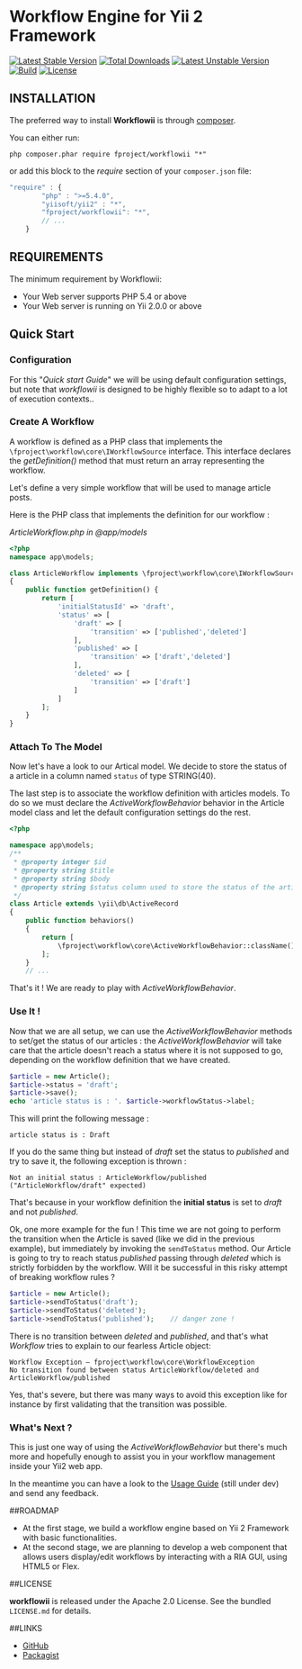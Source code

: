 # Workflow Engine for Yii 2 Framework
[![Latest Stable Version](https://poser.pugx.org/fproject/workflowii/v/stable)](https://packagist.org/packages/fproject/workflowii)
[![Total Downloads](https://poser.pugx.org/fproject/workflowii/downloads)](https://packagist.org/packages/fproject/workflowii)
[![Latest Unstable Version](https://poser.pugx.org/fproject/workflowii/v/unstable)](https://packagist.org/packages/fproject/workflowii)
[![Build](https://travis-ci.org/fproject/workflowii.svg?branch=master)](https://travis-ci.org/fproject/workflowii)
[![License](https://poser.pugx.org/fproject/workflowii/license)](https://packagist.org/packages/fproject/workflowii)

## INSTALLATION

The preferred way to install **Workflowii** is through [composer](http://getcomposer.org/download/).

You can either run:
```
php composer.phar require fproject/workflowii "*"
```

or add this block to the *require* section of your `composer.json` file:
```javascript
"require" : {
		"php" : ">=5.4.0",
		"yiisoft/yii2" : "*",
		"fproject/workflowii": "*",
		// ...
	}
```

## REQUIREMENTS

The minimum requirement by Workflowii:
- Your Web server supports PHP 5.4 or above
- Your Web server is running on Yii 2.0.0 or above

## Quick Start 

### Configuration

For this "*Quick start Guide*" we will be using default configuration settings, but note that *workflowii* is designed to be highly
flexible so to adapt to a lot of execution contexts..

### Create A Workflow
 
A workflow is defined as a PHP class that implements the `\fproject\workflow\core\IWorkflowSource` interface. This interface
declares the *getDefinition()* method that must return an array representing the workflow. 

Let's define a very simple workflow that will be used to manage article posts.

Here is the PHP class that implements the definition for our workflow :

*ArticleWorkflow.php in @app/models*
```php
<?php
namespace app\models;

class ArticleWorkflow implements \fproject\workflow\core\IWorkflowSource 
{
	public function getDefinition() {
		return [
			'initialStatusId' => 'draft',
			'status' => [
				'draft' => [
					'transition' => ['published','deleted']
				],
				'published' => [
					'transition' => ['draft','deleted']
				],
				'deleted' => [
					'transition' => ['draft']
				]
			]
		];
	}
}
```

### Attach To The Model

Now let's have a look to our Artical model. We decide to store the status of a article in a column named `status` of type STRING(40). 

The last step is to associate the workflow definition with articles models. To do so we must declare the *ActiveWorkflowBehavior* behavior 
in the Article model class and let the default configuration settings do the rest.
 
```php
<?php

namespace app\models;
/**
 * @property integer $id
 * @property string $title
 * @property string $body
 * @property string $status column used to store the status of the article
 */
class Article extends \yii\db\ActiveRecord
{
    public function behaviors()
    {
    	return [
			\fproject\workflow\core\ActiveWorkflowBehavior::className()
    	];
    }
    // ...
```

That's it ! We are ready to play with *ActiveWorkflowBehavior*.

### Use It !

Now that we are all setup, we can use the *ActiveWorkflowBehavior* methods to set/get the status of our articles : the *ActiveWorkflowBehavior* will 
take care that the article doesn't reach a status where it is not supposed to go, depending on the workflow definition that we have created.

```php
$article = new Article();
$article->status = 'draft';
$article->save();
echo 'article status is : '. $article->workflowStatus->label;
```
This will print the following message :

	article status is : Draft
	 
If you do the same thing but instead of *draft* set the status to *published* and try to save it, the following exception is thrown :

	Not an initial status : ArticleWorkflow/published ("ArticleWorkflow/draft" expected)

That's because in your workflow definition the **initial status** is  set to *draft* and not *published*.

Ok, one more example for the fun ! This time we are not going to perform the transition when the Article is saved (like we did in the previous
example), but immediately by invoking the `sendToStatus` method. Our Article is going to try to reach status *published* passing through *deleted* 
which is strictly forbidden by the workflow. Will it be successful in this risky attempt of breaking workflow rules ?   

```php
$article = new Article();
$article->sendToStatus('draft');
$article->sendToStatus('deleted');
$article->sendToStatus('published');	// danger zone !
```

There is no transition between *deleted* and *published*, and that's what *Workflow* tries to explain to our
fearless Article object:

	Workflow Exception – fproject\workflow\core\WorkflowException
	No transition found between status ArticleWorkflow/deleted and ArticleWorkflow/published
	
Yes, that's severe, but there was many ways to avoid this exception like for instance by first validating that the transition was possible. 

### What's Next ?

This is just one way of using the *ActiveWorkflowBehavior* but there's much more and hopefully enough to assist you
in your workflow management inside your Yii2 web app.

In the meantime you can have a look to the [Usage Guide](guide) (still under dev) and send any feedback. 

##ROADMAP

- At the first stage, we build a workflow engine based on Yii 2 Framework with basic functionalities.
- At the second stage, we are planning to develop a web component that allows users display/edit workflows by
interacting with a RIA GUI, using HTML5 or Flex.

##LICENSE


**workflowii** is released under the Apache 2.0 License. See the bundled `LICENSE.md` for details.

##LINKS

- [GitHub](https://github.com/fproject/workflowii)
- [Packagist](https://packagist.org/packages/fproject/workflowii)
